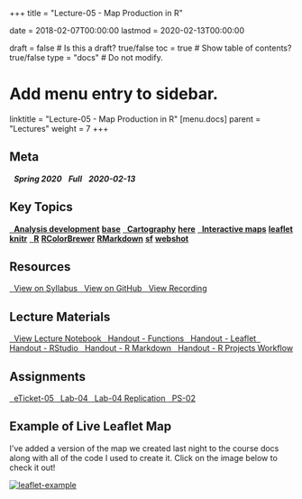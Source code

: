 +++
title = "Lecture-05 - Map Production in R"

date = 2018-02-07T00:00:00
lastmod = 2020-02-13T00:00:00

draft = false  # Is this a draft? true/false
toc = true  # Show table of contents? true/false
type = "docs"  # Do not modify.

# Add menu entry to sidebar.
linktitle = "Lecture-05 - Map Production in R"
[menu.docs]
  parent = "Lectures"
  weight = 7
+++

## Meta
<i class="meta-badge semester-sp19"><i class="far fa-calendar-alt fa-lg"></i>&nbsp; **Spring 2020** </i> 
<i class="meta-badge progress-full"><i class="fas fa-tasks fa-lg"></i>&nbsp; **Full** </i> 
<i class="meta-badge progress-update"><i class="far fa-clock fa-lg"></i>&nbsp; **2020-02-13** </i>

## Key Topics
<a class="meta-badge keyword" href="/docs/topic-index/#a-d"><i class="fas fa-tags fa-lg"></i>&nbsp; **Analysis development**</a> 
<a class="meta-badge package" href="/docs/topic-index/#a-d"><i class="fas fa-archive fa-lg"></i> **base**</a> 
<a class="meta-badge keyword" href="/docs/topic-index/#a-d"><i class="fas fa-tags fa-lg"></i>&nbsp; **Cartography**</a> 
<a class="meta-badge package" href="/docs/topic-index/#e-h"><i class="fas fa-archive fa-lg"></i> **here**</a> 
<a class="meta-badge keyword" href="/docs/topic-index/#i-l"><i class="fas fa-tags fa-lg"></i>&nbsp; **Interactive maps**</a> 
<a class="meta-badge package" href="/docs/topic-index/#i-l"><i class="fas fa-archive fa-lg"></i> **leaflet**</a>
<a class="meta-badge package" href="/docs/topic-index/#i-l"><i class="fas fa-archive fa-lg"></i> **knitr**</a>
<a class="meta-badge tool" href="/docs/topic-index/#q-t"><i class="fas fa-wrench fa-lg"></i>&nbsp; **R**</a>
<a class="meta-badge package" href="/docs/topic-index/#q-t"><i class="fas fa-archive fa-lg"></i> **RColorBrewer**</a>
<a class="meta-badge package" href="/docs/topic-index/#q-t"><i class="fas fa-archive fa-lg"></i> **RMarkdown**</a>
<a class="meta-badge package" href="/docs/topic-index/#q-t"><i class="fas fa-archive fa-lg"></i> **sf**</a>
<a class="meta-badge package" href="/docs/topic-index/#u-z"><i class="fas fa-archive fa-lg"></i> **webshot**</a>

## Resources
<a class="btn btn-outline-primary resource" href="https://slu-soc5650.github.io/syllabus/lecture-05-map-production-in-r.html" target="_blank"><i class="fas fa-book fa-lg"></i>&nbsp; View on Syllabus </a> 
<a class="btn btn-outline-primary resource" href="https://github.com/slu-soc5650/lecture-05" target="_blank"><i class="fab fa-github fa-lg"></i>&nbsp; View on GitHub </a> 
<a class="btn btn-outline-primary resource" href="https://slu.hosted.panopto.com/Panopto/Pages/Viewer.aspx?id=dc84b385-d3d3-4b30-9d62-ab5d01710368" target="_blank"><i class="fas fa-video fa-lg"></i>&nbsp; View Recording</a>

## Lecture Materials
<a class="btn btn-outline-primary resource" href="http://slu-soc5650.github.io/lecture-05/index.nb.html" target="_blank"><i class="fab fa-markdown fa-lg"></i>&nbsp; View Lecture Notebook </a>
<a class="btn btn-outline-primary resource" href="https://github.com/slu-soc5650/lecture-05/blob/master/handouts/lecture-05-functions.pdf" target="_blank"><i class="fas fa-file-pdf fa-lg"></i>&nbsp; Handout - Functions </a>
<a class="btn btn-outline-primary resource" href="https://github.com/slu-soc5650/lecture-05/blob/master/handouts/lecture-05-leaflet.pdf" target="_blank"><i class="fas fa-file-pdf fa-lg"></i>&nbsp; Handout - Leaflet </a>
<a class="btn btn-outline-primary resource" href="https://github.com/slu-soc5650/lecture-05/blob/master/handouts/lecture-05-RStudio.pdf" target="_blank"><i class="fas fa-file-pdf fa-lg"></i>&nbsp; Handout - RStudio </a>
<a class="btn btn-outline-primary resource" href="https://github.com/slu-soc5650/lecture-05/blob/master/handouts/lecture-05-rMarkdown.pdf" target="_blank"><i class="fas fa-file-pdf fa-lg"></i>&nbsp; Handout - R Markdown </a>
<a class="btn btn-outline-primary resource" href="https://github.com/slu-soc5650/lecture-05/blob/master/handouts/lecture-05-rProjectWorkflow.pdf" target="_blank"><i class="fas fa-file-pdf fa-lg"></i>&nbsp; Handout - R Projects Workflow </a>

## Assignments
<a class="btn btn-outline-primary resource" href="https://forms.gle/iV8LAgKy3NSE9jUq9" target="_blank"><i class="fab fa-google fa-lg"></i>&nbsp; eTicket-05 </a>
<a class="btn btn-outline-primary resource" href="https://github.com/slu-soc5650/lecture-05/blob/master/assignments/lab-04.pdf" target="_blank"><i class="fas fa-file-pdf fa-lg"></i>&nbsp; Lab-04 </a>
<a class="btn btn-outline-primary resource" href="https://github.com/slu-soc5650/lecture-05/blob/master/assignments/lab-04-replication/" target="_blank"><i class="fas fa-folder-open fa-lg"></i>&nbsp; Lab-04 Replication </a>
<a class="btn btn-outline-primary resource" href="https://github.com/slu-soc5650/lecture-05/blob/master/assignments/ps-02.pdf" target="_blank"><i class="fas fa-file-pdf fa-lg"></i>&nbsp; PS-02 </a>

## Example of Live Leaflet Map
I've added a version of the map we created last night to the course docs along with all of the code I used to create it. Click on the image below to check it out!

[![leaflet-example](/images/leaflet-example.png)](/docs/leaflet-example/)
